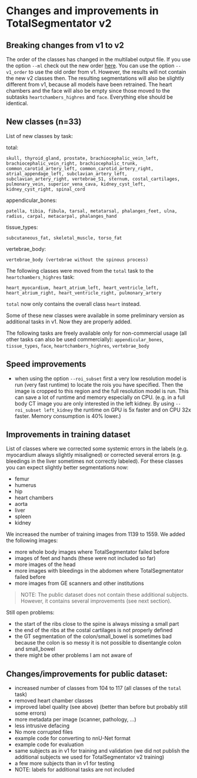 # Changes and improvements in TotalSegmentator v2


## Breaking changes from v1 to v2
The order of the classes has changed in the multilabel output file. If you use the option `--ml` check out the new order [here](https://github.com/wasserth/TotalSegmentator#class-details). You can use the option `--v1_order` to use the old order from v1. However, the results will not contain the new v2 classes then. The resulting segmentations will also be slightly different from v1, because all models have been retrained. The heart chambers and the face will also be empty since those moved to the subtasks `heartchambers_highres` and `face`.
Everything else should be identical.


## New classes (n=33)

List of new classes by task:

total:
```text
skull, thyroid_gland, prostate, brachiocephalic_vein_left, brachiocephalic_vein_right, brachiocephalic_trunk, common_carotid_artery_left, common_carotid_artery_right, atrial_appendage_left, subclavian_artery_left, subclavian_artery_right, vertebrae_S1, sternum, costal_cartilages, pulmonary_vein, superior_vena_cava, kidney_cyst_left, kidney_cyst_right, spinal_cord
```

appendicular_bones:
```text
patella, tibia, fibula, tarsal, metatarsal, phalanges_feet, ulna, radius, carpal, metacarpal, phalanges_hand
```

tissue_types:
```text
subcutaneous_fat, skeletal_muscle, torso_fat
```

vertebrae_body:
```text
vertebrae_body (vertebrae without the spinous process)
```

The following classes were moved from the `total` task to the `heartchambers_highres` task:
```text
heart_myocardium, heart_atrium_left, heart_ventricle_left, heart_atrium_right, heart_ventricle_right, pulmonary_artery
```
`total` now only contains the overall class `heart` instead.

Some of these new classes were available in some preliminary version as additional tasks in v1. Now they are properly added.

The following tasks are freely available only for non-commercial usage (all other tasks can also be used commercially):
`appendicular_bones`, `tissue_types`, `face`, `heartchambers_highres`, `vertebrae_body`


## Speed improvements
* when using the option `--roi_subset` first a very low resolution model is run (very fast runtime) to locate the rois you have specified. Then the image is cropped to this region and the full resolution model is run. This can save a lot of runtime and memory especially on CPU. (e.g. in a full body CT image you are only interested in the left kidney. By using `--roi_subset left_kidney` the runtime on GPU is 5x faster and on CPU 32x faster. Memory consumption is 40% lower.)


## Improvements in training dataset

List of classes where we corrected some systemic errors in the labels (e.g. myocardium always slightly misaligned) or corrected several errors (e.g. bleedings in the liver sometimes not correctly labeled). For these classes you can expect slightly better segmentations now:
* femur
* humerus
* hip
* heart chambers
* aorta
* liver
* spleen
* kidney

We increased the number of training images from 1139 to 1559. We added the following images:
* more whole body images where TotalSegmentator failed before
* images of feet and hands  (these were not included so far)
* more images of the head
* more images with bleedings in the abdomen where TotalSegmentator failed before
* more images from GE scanners and other institutions

> NOTE: The public dataset does not contain these additional subjects. However, it contains several improvements (see next section).


Still open problems:
* the start of the ribs close to the spine is always missing a small part
* the end of the ribs at the costal cartilages is not properly defined
* the GT segmentation of the colon/small_bowel is sometimes bad because the colon is so messy it is not possible to disentangle colon and small_bowel
* there might be other problems I am not aware of


## Changes/improvements for public dataset:
* increased number of classes from 104 to 117 (all classes of the `total` task)
* removed heart chamber classes
* improved label quality (see above) (better than before but probably still some errors)
* more metadata per image (scanner, pathology, ...)
* less intrusive defacing
* No more corrupted files
* example code for converting to nnU-Net format
* example code for evaluation
* same subjects as in v1 for training and validation (we did not publish the additional subjects we used for TotalSegmentator v2 training)
* a few more subjects than in v1 for testing
* NOTE: labels for additional tasks are not included
